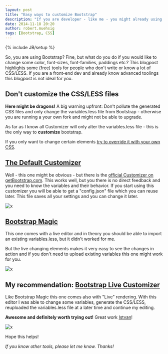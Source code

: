 ```yaml
---
layout: post
title: "Easy ways to customize Bootstrap"
description: "If you are developer - like me - you might already using Bootstrap, but what if you need to change some colors or font-families? Here are some tools that I have found."
date: 2014-11-18 20:20
author: robert.muehsig
tags: [Bootstrap, CSS]
---
```

{% include JB/setup %}

So, you are using Bootstrap? Fine, but what do you do if you would like to change some color, font-sizes, font-families, paddings etc.? 
This blogpost highlights some (free) tools for people who don't write or know a lot of CSS/LESS. If you are a front-end dev and already know advanced toolings this blogpost is not ideal for you.

## Don't customize the CSS/LESS files
__Here might be dragons!__ A big warning upfront: Don't pollute the generated CSS files and only change the variables.less file from Bootstrap - otherwise you are running a your own fork and might not be able to upgrade.

As far as I know all Customizer will only alter the variables.less file - this is the only way to __customize__ bootstrap.

If you only want to change certain elements [try to override it with your own CSS](http://bootstrapbay.com/blog/customize-bootstrap/).


## [The Default Customizer](http://getbootstrap.com/customize/)

Well - this one might be obvious - but there is the [official Customizer on getBootstrap.com](http://getbootstrap.com/customize/). This works well, but you there is no direct feedback and you need to know the variables and their behavior. 
If you start using this customizer you will be able to get a "config.json" file which you can reuse later. This file saves all your settings and you can change it later.

![x]({{BASE_PATH}}/assets/md-images/2014-11-18/default-customizer.png "Bootstrap Default Customizer")


## [Bootstrap Magic](http://pikock.github.io/bootstrap-magic/)

This one comes with a live editor and in theory you should be able to import an existing variables.less, but it didn't worked for me.

But the live changing elements makes it very easy to see the changes in action and if you don't need to upload existing variables this one might work for you.

![x]({{BASE_PATH}}/assets/md-images/2014-11-18/magic.png "Bootstrap Magic")


## My recommendation: [Bootstrap Live Customizer](http://bootstrap-live-customizer.com/)

Like Bootstrap Magic this one comes also with "Live" rendering. With this editor I was able to change some variables, generate the CSS/LESS, reuploaded the variables.less file at a later time and continue my editing.

__Awesome and definitely worth trying out!__ Great work [Istvan](https://twitter.com/istvanumeszaros)!

![x]({{BASE_PATH}}/assets/md-images/2014-11-18/live.png "Bootstrap Live Customizer")
 
Hope this helps!
 
_If you know other tools, please let me know. Thanks!_